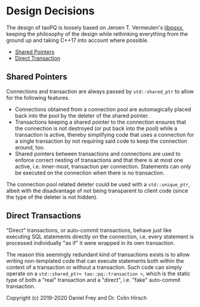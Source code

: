 # Design Decisions

The design of taoPQ is loosely based on Jeroen T. Vermeulen's [libpqxx](http://pqxx.org/development/libpqxx/), keeping the philosophy of the design while rethinking everything from the ground up and taking C++17 into account where possible.

* [Shared Pointers](#shared-pointers)
* [Direct Transaction](#direct-transactions)

## Shared Pointers

Connections and transaction are always passed by `std::shared_ptr` to allow for the following features.

* Connections obtained from a connection pool are automagically placed back into the pool by the deleter of the shared pointer.
* Transactions keeping a shared pointer to the connection ensures that the connection is not destroyed (or put back into the pool) while a transaction is active, thereby simplifying code that uses a connection for a single transaction by not requiring said code to keep the connection around, too.
* Shared pointers between transactions and connections are used to enforce correct nesting of transactions and that there is at most one active, i.e. inner-most, transaction per connection. Statements can only be executed on the connection when there is no transaction.

The connection pool related deleter could be used with a `std::unique_ptr`, albeit with the disadvantage of not being transparent to client code (since the type of the deleter is not hidden).

## Direct Transactions

"Direct" transactions, or auto-commit transactions, behave just like executing SQL statements directly on the connection, i.e. every statement is processed individually "as if" it were wrapped in its own transaction.

The reason this seemingly redundant kind of transactions exists is to allow writing non-templated code that can execute statements both within the context of a transaction or without a transaction.
Such code can simply operate on a `std::shared_ptr< tao::pq::transaction >`, which is the static type of both a "real" transaction and a "direct", i.e. "fake" auto-commit transaction.

Copyright (c) 2019-2020 Daniel Frey and Dr. Colin Hirsch
